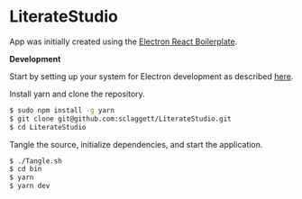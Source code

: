 # LiterateStudio

App was initially created using the [Electron React Boilerplate](https://github.com/electron-react-boilerplate/electron-react-boilerplate).

**Development**

Start by setting up your system for Electron development as described [here](https://www.electronjs.org/docs/tutorial/development-environment).

Install yarn and clone the repository.

```sh
$ sudo npm install -g yarn
$ git clone git@github.com:sclaggett/LiterateStudio.git
$ cd LiterateStudio
```

Tangle the source, initialize dependencies, and start the application.

```sh
$ ./Tangle.sh
$ cd bin
$ yarn
$ yarn dev
```

